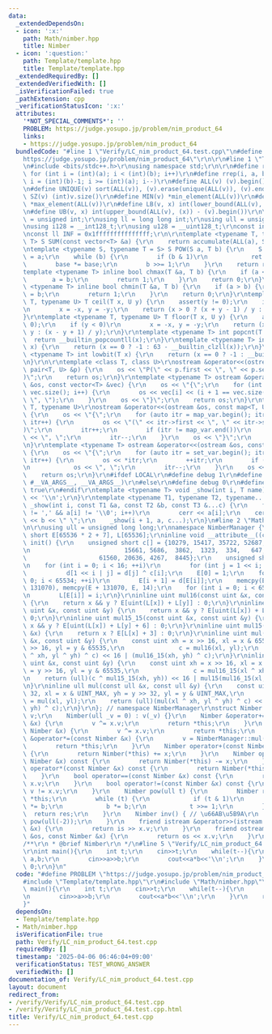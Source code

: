 ```yaml
---
data:
  _extendedDependsOn:
  - icon: ':x:'
    path: Math/nimber.hpp
    title: Nimber
  - icon: ':question:'
    path: Template/template.hpp
    title: Template/template.hpp
  _extendedRequiredBy: []
  _extendedVerifiedWith: []
  _isVerificationFailed: true
  _pathExtension: cpp
  _verificationStatusIcon: ':x:'
  attributes:
    '*NOT_SPECIAL_COMMENTS*': ''
    PROBLEM: https://judge.yosupo.jp/problem/nim_product_64
    links:
    - https://judge.yosupo.jp/problem/nim_product_64
  bundledCode: "#line 1 \"Verify/LC_nim_product_64.test.cpp\"\n#define PROBLEM \"\
    https://judge.yosupo.jp/problem/nim_product_64\"\r\n\r\n#line 1 \"Template/template.hpp\"\
    \n#include <bits/stdc++.h>\r\nusing namespace std;\r\n\r\n#define rep(i, a, b)\
    \ for (int i = (int)(a); i < (int)(b); i++)\r\n#define rrep(i, a, b) for (int\
    \ i = (int)(b)-1; i >= (int)(a); i--)\r\n#define ALL(v) (v).begin(), (v).end()\r\
    \n#define UNIQUE(v) sort(ALL(v)), (v).erase(unique(ALL(v)), (v).end())\r\n#define\
    \ SZ(v) (int)v.size()\r\n#define MIN(v) *min_element(ALL(v))\r\n#define MAX(v)\
    \ *max_element(ALL(v))\r\n#define LB(v, x) int(lower_bound(ALL(v), (x)) - (v).begin())\r\
    \n#define UB(v, x) int(upper_bound(ALL(v), (x)) - (v).begin())\r\n\r\nusing uint\
    \ = unsigned int;\r\nusing ll = long long int;\r\nusing ull = unsigned long long;\r\
    \nusing i128 = __int128_t;\r\nusing u128 = __uint128_t;\r\nconst int inf = 0x3fffffff;\r\
    \nconst ll INF = 0x1fffffffffffffff;\r\n\r\ntemplate <typename T, typename S =\
    \ T> S SUM(const vector<T> &a) {\r\n    return accumulate(ALL(a), S(0));\r\n}\r\
    \ntemplate <typename S, typename T = S> S POW(S a, T b) {\r\n    S ret = 1, base\
    \ = a;\r\n    while (b) {\r\n        if (b & 1)\r\n            ret *= base;\r\n\
    \        base *= base;\r\n        b >>= 1;\r\n    }\r\n    return ret;\r\n}\r\n\
    template <typename T> inline bool chmax(T &a, T b) {\r\n    if (a < b) {\r\n \
    \       a = b;\r\n        return 1;\r\n    }\r\n    return 0;\r\n}\r\ntemplate\
    \ <typename T> inline bool chmin(T &a, T b) {\r\n    if (a > b) {\r\n        a\
    \ = b;\r\n        return 1;\r\n    }\r\n    return 0;\r\n}\r\ntemplate <typename\
    \ T, typename U> T ceil(T x, U y) {\r\n    assert(y != 0);\r\n    if (y < 0)\r\
    \n        x = -x, y = -y;\r\n    return (x > 0 ? (x + y - 1) / y : x / y);\r\n\
    }\r\ntemplate <typename T, typename U> T floor(T x, U y) {\r\n    assert(y !=\
    \ 0);\r\n    if (y < 0)\r\n        x = -x, y = -y;\r\n    return (x > 0 ? x /\
    \ y : (x - y + 1) / y);\r\n}\r\ntemplate <typename T> int popcnt(T x) {\r\n  \
    \  return __builtin_popcountll(x);\r\n}\r\ntemplate <typename T> int topbit(T\
    \ x) {\r\n    return (x == 0 ? -1 : 63 - __builtin_clzll(x));\r\n}\r\ntemplate\
    \ <typename T> int lowbit(T x) {\r\n    return (x == 0 ? -1 : __builtin_ctzll(x));\r\
    \n}\r\n\r\ntemplate <class T, class U>\r\nostream &operator<<(ostream &os, const\
    \ pair<T, U> &p) {\r\n    os << \"P(\" << p.first << \", \" << p.second << \"\
    )\";\r\n    return os;\r\n}\r\ntemplate <typename T> ostream &operator<<(ostream\
    \ &os, const vector<T> &vec) {\r\n    os << \"{\";\r\n    for (int i = 0; i <\
    \ vec.size(); i++) {\r\n        os << vec[i] << (i + 1 == vec.size() ? \"\" :\
    \ \", \");\r\n    }\r\n    os << \"}\";\r\n    return os;\r\n}\r\ntemplate <typename\
    \ T, typename U>\r\nostream &operator<<(ostream &os, const map<T, U> &map_var)\
    \ {\r\n    os << \"{\";\r\n    for (auto itr = map_var.begin(); itr != map_var.end();\
    \ itr++) {\r\n        os << \"(\" << itr->first << \", \" << itr->second << \"\
    )\";\r\n        itr++;\r\n        if (itr != map_var.end())\r\n            os\
    \ << \", \";\r\n        itr--;\r\n    }\r\n    os << \"}\";\r\n    return os;\r\
    \n}\r\ntemplate <typename T> ostream &operator<<(ostream &os, const set<T> &set_var)\
    \ {\r\n    os << \"{\";\r\n    for (auto itr = set_var.begin(); itr != set_var.end();\
    \ itr++) {\r\n        os << *itr;\r\n        ++itr;\r\n        if (itr != set_var.end())\r\
    \n            os << \", \";\r\n        itr--;\r\n    }\r\n    os << \"}\";\r\n\
    \    return os;\r\n}\r\n#ifdef LOCAL\r\n#define debug 1\r\n#define show(...) _show(0,\
    \ #__VA_ARGS__, __VA_ARGS__)\r\n#else\r\n#define debug 0\r\n#define show(...)\
    \ true\r\n#endif\r\ntemplate <typename T> void _show(int i, T name) {\r\n    cerr\
    \ << '\\n';\r\n}\r\ntemplate <typename T1, typename T2, typename... T3>\r\nvoid\
    \ _show(int i, const T1 &a, const T2 &b, const T3 &...c) {\r\n    for (; a[i]\
    \ != ',' && a[i] != '\\0'; i++)\r\n        cerr << a[i];\r\n    cerr << \":\"\
    \ << b << \" \";\r\n    _show(i + 1, a, c...);\r\n}\n#line 2 \"Math/nimber.hpp\"\
    \n\r\nusing ull = unsigned long long;\r\nnamespace NimberManager {\r\nunsigned\
    \ short E[65536 * 2 + 7], L[65536];\r\ninline void __attribute__((constructor))\
    \ init() {\r\n    unsigned short c[] = {10279, 15417, 35722, 52687, 44124, 62628,\r\
    \n                          15661, 5686,  3862,  1323,  334,   647,\r\n      \
    \                    61560, 20636, 4267,  8445};\r\n    unsigned short d[65536];\r\
    \n    for (int i = 0; i < 16; ++i)\r\n        for (int j = 1 << i; j--;)\r\n \
    \           d[1 << i | j] = d[j] ^ c[i];\r\n    E[0] = 1;\r\n    for (int i =\
    \ 0; i < 65534; ++i)\r\n        E[i + 1] = d[E[i]];\r\n    memcpy(E + 65535, E,\
    \ 131070), memcpy(E + 131070, E, 14);\r\n    for (int i = 0; i < 65535; ++i)\r\
    \n        L[E[i]] = i;\r\n}\r\ninline uint mul16(const uint &x, const uint &y)\
    \ {\r\n    return x && y ? E[uint(L[x]) + L[y]] : 0;\r\n}\r\ninline uint mul16_15(const\
    \ uint &x, const uint &y) {\r\n    return x && y ? E[uint(L[x]) + L[y] + 3] :\
    \ 0;\r\n}\r\ninline uint mul15_15(const uint &x, const uint &y) {\r\n    return\
    \ x && y ? E[uint(L[x]) + L[y] + 6] : 0;\r\n}\r\ninline uint mul15(const uint\
    \ &x) {\r\n    return x ? E[L[x] + 3] : 0;\r\n}\r\ninline uint mul(const uint\
    \ &x, const uint &y) {\r\n    const uint xh = x >> 16, xl = x & 65535, yh = y\
    \ >> 16, yl = y & 65535,\r\n               c = mul16(xl, yl);\r\n    return (ull)(mul16(xl\
    \ ^ xh, yl ^ yh) ^ c) << 16 | (mul16_15(xh, yh) ^ c);\r\n}\r\ninline uint mul32_31(const\
    \ uint &x, const uint &y) {\r\n    const uint xh = x >> 16, xl = x & 65535, yh\
    \ = y >> 16, yl = y & 65535,\r\n               c = mul16_15(xl ^ xh, yl ^ yh);\r\
    \n    return (ull)(c ^ mul15_15(xh, yh)) << 16 | mul15(mul16_15(xl, yl) ^ c);\r\
    \n}\r\ninline ull mul(const ull &x, const ull &y) {\r\n    const uint xh = x >>\
    \ 32, xl = x & UINT_MAX, yh = y >> 32, yl = y & UINT_MAX,\r\n               c\
    \ = mul(xl, yl);\r\n    return (ull)(mul(xl ^ xh, yl ^ yh) ^ c) << 32 | (mul32_31(xh,\
    \ yh) ^ c);\r\n}\r\n}; // namespace NimberManager\r\nstruct Nimber {\r\n    ull\
    \ v;\r\n    Nimber(ull _v = 0) : v(_v) {}\r\n    Nimber &operator+=(const Nimber\
    \ &x) {\r\n        v ^= x.v;\r\n        return *this;\r\n    }\r\n    Nimber &operator-=(const\
    \ Nimber &x) {\r\n        v ^= x.v;\r\n        return *this;\r\n    }\r\n    Nimber\
    \ &operator*=(const Nimber &x) {\r\n        v = NimberManager::mul(v, x.v);\r\n\
    \        return *this;\r\n    }\r\n    Nimber operator+(const Nimber &x) const\
    \ {\r\n        return Nimber(*this) += x;\r\n    }\r\n    Nimber operator-(const\
    \ Nimber &x) const {\r\n        return Nimber(*this) -= x;\r\n    }\r\n    Nimber\
    \ operator*(const Nimber &x) const {\r\n        return Nimber(*this) *= x;\r\n\
    \    }\r\n    bool operator==(const Nimber &x) const {\r\n        return v ==\
    \ x.v;\r\n    }\r\n    bool operator!=(const Nimber &x) const {\r\n        return\
    \ v != x.v;\r\n    }\r\n    Nimber pow(ull t) {\r\n        Nimber res = 1, b =\
    \ *this;\r\n        while (t) {\r\n            if (t & 1)\r\n                res\
    \ *= b;\r\n            b *= b;\r\n            t >>= 1;\r\n        }\r\n      \
    \  return res;\r\n    }\r\n    Nimber inv() { // \u66AB\u5B9A\r\n        return\
    \ pow(ull(-2));\r\n    }\r\n    friend istream &operator>>(istream &is, Nimber\
    \ &x) {\r\n        return is >> x.v;\r\n    }\r\n    friend ostream &operator<<(ostream\
    \ &os, const Nimber &x) {\r\n        return os << x.v;\r\n    }\r\n};\r\n\r\n\
    /**\r\n * @brief Nimber\r\n */\n#line 5 \"Verify/LC_nim_product_64.test.cpp\"\n\
    \r\nint main(){\r\n    int t;\r\n    cin>>t;\r\n    while(t--){\r\n        Nimber\
    \ a,b;\r\n        cin>>a>>b;\r\n        cout<<a*b<<'\\n';\r\n    }\r\n    return\
    \ 0;\r\n}\n"
  code: "#define PROBLEM \"https://judge.yosupo.jp/problem/nim_product_64\"\r\n\r\n\
    #include \"Template/template.hpp\"\r\n#include \"Math/nimber.hpp\"\r\n\r\nint\
    \ main(){\r\n    int t;\r\n    cin>>t;\r\n    while(t--){\r\n        Nimber a,b;\r\
    \n        cin>>a>>b;\r\n        cout<<a*b<<'\\n';\r\n    }\r\n    return 0;\r\n\
    }"
  dependsOn:
  - Template/template.hpp
  - Math/nimber.hpp
  isVerificationFile: true
  path: Verify/LC_nim_product_64.test.cpp
  requiredBy: []
  timestamp: '2025-04-06 06:46:04+09:00'
  verificationStatus: TEST_WRONG_ANSWER
  verifiedWith: []
documentation_of: Verify/LC_nim_product_64.test.cpp
layout: document
redirect_from:
- /verify/Verify/LC_nim_product_64.test.cpp
- /verify/Verify/LC_nim_product_64.test.cpp.html
title: Verify/LC_nim_product_64.test.cpp
---
```

